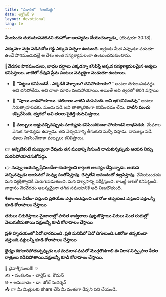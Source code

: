 ```yaml
---
title: "ఎడారిలో  సెలయేర్లు"
date: అక్టోబర్ 9
layout: devotional
lang: te
---
```


**మీయందు దయచూపవలెనని యెహోవా ఆలస్యము చేయుచున్నాడు**_ (యెషయా 30:18). 

**ఎక్కువగా వర్షం పడినచోట గడ్డి ఎక్కువ పచ్చగా ఉంటుంది.** ఐర్లండు మీద ఎప్పుడూ పడుతూ ఉండే పొగమంచువల్లే ఆ దేశం అంత సస్యశ్యామలంగా ఉంటుందనుకుంటాను. 

**📖వేదనల పొగమంచులు, బాధల వర్షాలు ఎక్కడన్నా కనిపిస్తే అక్కడ సస్యశ్యామలమైన ఆత్మలు కనిపిస్తాయి. వాటిలో దేవుని ప్రేమ పంటలు సమృద్ధిగా పండుతూ ఉంటాయి.**

- 🔹 **“పిట్టలు కనిపించవే.. ఎక్కడికి వెళ్ళాయి? చనిపోయాయా?”** అంటూ దిగులుపడవద్దు. అవి చనిపోలేదు. అవి చాలా దూరం వలసపోయాయి. అయితే అవి త్వరలో తిరిగి వస్తాయి

- 🔹  **“పూలు వాడిపోయాయి. చలికాలం వాటిని చంపేసింది. అవి ఇక కనిపించవు”** అంటూ నిరుత్సాహపడకు. మంచు పడి అవి తాత్కాలికంగా కనిపించడం లేదు. **వాటిని మంచు కప్పివేసింది. త్వరలో అవి తలలు పైకెత్తి కుసుమిస్తాయి.**

- 🔹 **మబ్బులు అడ్డువచ్చినప్పుడు సూర్యుడు కనిపించకుండా పోయాడని బాధపడకు.** మేఘాల వెనుక సూర్యుడు ఉన్నాడు. తన వెచ్చదనాన్ని తీసుకుని మళ్ళీ వస్తాడు. వానజల్లు పడి పూలు వికసించేదాకా మబ్బులు కనిపిస్తాయి.

👉 **అన్నిటికంటే ముఖ్యంగా దేవుడు తన ముఖాన్ని నీనుండి దాచుకున్నప్పుడు ఆయన నిన్ను మరచిపోయాడనుకోవద్దు.**

👉 **నువ్వు ఆయన్ను ప్రేమించేలా చెయ్యాలని కాస్తంత ఆలస్యం చేస్తున్నాడు. ఆయన వచ్చినప్పుడు ఆయనలో నువ్వు సంతోషిస్తావు. చెప్పలేని ఆనందంతో ఉల్లసిస్తావు.** వేచియుండడం మన వ్యక్తిత్వానికి మెరుగుపడుతుంది. మన విశ్వాసాన్ని పరీక్షిస్తుంది. కాబట్టి ఆశతో కనిపెట్టండి. వాగ్దానం నెరవేరడం ఆలస్యమైనా తగిన సమయానికే అది నిజమౌతుంది.

**శీతాకాలం ఏటేటా వస్తుంది ప్రతియేట వర్షం కురుస్తుంది ఒక రోజు తప్పకుండ వస్తుంది పక్షులన్నీ కూడి కోలాహలం చేస్తాయి**

**తరులు చిగురిస్తాయి మైదానాల్లో హరిత శాద్వలాలు పుట్టుకొస్తాయి విరులు వింత రంగుల్లో వెలుగులీనుతాయి పక్షులన్నీ కూడి కోలాహలం చేస్తాయి**

**ప్రతి హృదయంలో ఏదో భారముంది .ప్రతి మనిషిలో ఏదో దిగులుంది.ఒకరోజు తప్పకుండా వస్తుంది.పక్షులన్నీ కూడి కోలాహలం చేస్తాయి**

**ధైర్యం దిగజారిపోతున్నప్పుడు ఒక మధురాశ మనలో మొగ్గతొడగాలి ఈ నిరాశ నిస్పృహల శీతల రాత్రులు గడిచిపోతాయి.పక్షులన్నీ కూడి కోలాహలం చేస్తాయి.**

<div class="blessing">🙏 <span class="bless-text">దైవాశ్శీసులు!!!</span> ✨</div>

<div class="credit">✍️ <span class="credit-text">▪ సంకలనం - చార్లెస్ ఇ. కౌమన్</span></div>
<div class="credit">🌐 <span class="credit-text">▪ అనువాదం - డా. జోబ్ సుదర్శన్</span></div>


<div class="share">📤 👉 <span class="share-text">మీ మిత్రులకు share చేసి మీ వంతుగా దేవుని పని చేయండి.</span></div>
